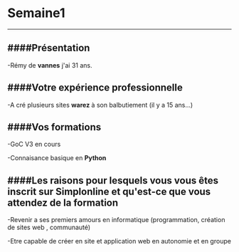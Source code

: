 # Semaine1
----------

####Présentation
----------------

-Rémy de **vannes** j'ai 31 ans.

####Votre expérience professionnelle
---------------------------------

-A cré plusieurs sites **warez** à son balbutiement (il y a 15 ans...)

####Vos formations
------------------
-GoC V3 en cours

-Connaisance basique en **Python**

####Les raisons pour lesquels vous vous êtes inscrit sur Simplonline et qu'est-ce que vous attendez de la formation
-------------------------------------------------------------------------------------------------------------------

-Revenir a ses premiers amours en informatique (programmation, création de sites web , communauté)

-Etre capable de créer en site et application web en autonomie et en groupe 

